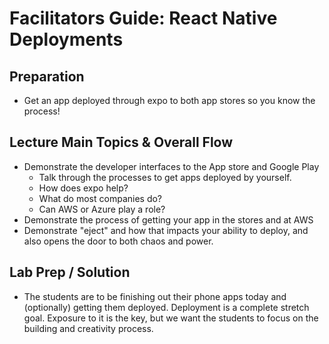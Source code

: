 # Facilitators Guide: React Native Deployments

## Preparation
* Get an app deployed through expo to both app stores so you know the process!

## Lecture Main Topics & Overall Flow
* Demonstrate the developer interfaces to the App store and Google Play
  * Talk through the processes to get apps deployed by yourself.
  * How does expo help?
  * What do most companies do?
  * Can AWS or Azure play a role?
* Demonstrate the process of getting your app in the stores and at AWS
* Demonstrate "eject" and how that impacts your ability to deploy, and also opens the door to both chaos and power.

## Lab Prep / Solution
* The students are to be finishing out their phone apps today and (optionally) getting them deployed. Deployment is a complete stretch goal. Exposure to it is the key, but we want the students to focus on the building and creativity process.


